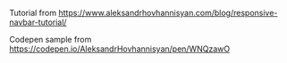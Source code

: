 Tutorial from https://www.aleksandrhovhannisyan.com/blog/responsive-navbar-tutorial/

Codepen sample from https://codepen.io/AleksandrHovhannisyan/pen/WNQzawO 